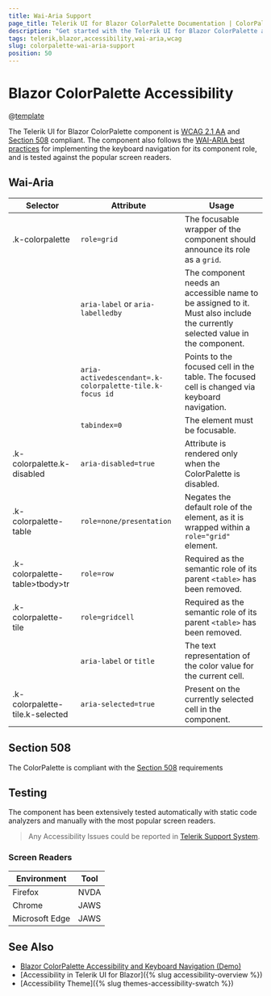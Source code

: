 ```yaml
---
title: Wai-Aria Support
page_title: Telerik UI for Blazor ColorPalette Documentation | ColorPalette  Accessibility
description: "Get started with the Telerik UI for Blazor ColorPalette and learn about its accessibility support for WAI-ARIA, Section 508, and WCAG 2.1."
tags: telerik,blazor,accessibility,wai-aria,wcag
slug: colorpalette-wai-aria-support 
position: 50 
---
```


# Blazor ColorPalette Accessibility

@[template](/_contentTemplates/common/parameters-table-styles.md#table-layout)



The Telerik UI for Blazor ColorPalette component is [WCAG 2.1 AA](https://www.w3.org/TR/WCAG21/) and [Section 508](http://www.section508.gov/) compliant. The component also follows the [WAI-ARIA best practices](https://www.w3.org/WAI/ARIA/apg/) for implementing the keyboard navigation for its component role, and is tested against the popular screen readers.

## Wai-Aria

| Selector | Attribute | Usage |
| -------- | --------- | ----- |
| .k-colorpalette | `role=grid` | The focusable wrapper of the component should announce its role as a `grid`. |
|  | `aria-label` or `aria-labelledby` | The component needs an accessible name to be assigned to it. Must also include the currently selected value in the component. |
|  | `aria-activedescendant=.k-colorpalette-tile.k-focus id` | Points to the focused cell in the table. The focused cell is changed via keyboard navigation. |
|  | `tabindex=0` | The element must be focusable. |
| .k-colorpalette.k-disabled | `aria-disabled=true` | Attribute is rendered only when the ColorPalette is disabled. |
| .k-colorpalette-table | `role=none/presentation` | Negates the default role of the element, as it is wrapped within a `role="grid"` element. |
| .k-colorpalette-table>tbody>tr | `role=row` | Required as the semantic role of its parent `<table>` has been removed. |
| .k-colorpalette-tile | `role=gridcell` | Required as the semantic role of its parent `<table>` has been removed. |
|  | `aria-label` or `title` | The text representation of the color value for the current cell. |
| .k-colorpalette-tile.k-selected | `aria-selected=true` | Present on the currently selected cell in the component. |

## Section 508


The ColorPalette is compliant with the [Section 508](http://www.section508.gov/) requirements

## Testing


The component has been extensively tested automatically with static code analyzers and manually with the most popular screen readers.

> Any Accessibility Issues could be reported in [Telerik Support System](https://www.telerik.com/account/support-center).

### Screen Readers

| Environment | Tool |
| ----------- | ---- |
| Firefox | NVDA |
| Chrome | JAWS |
| Microsoft Edge | JAWS |



## See Also

* [Blazor ColorPalette Accessibility and Keyboard Navigation (Demo)](https://demos.telerik.com/blazor-ui/colorpalette/keyboard-navigation)
* [Accessibility in Telerik UI for Blazor]({% slug accessibility-overview %})
* [Accessibility Theme]({% slug themes-accessibility-swatch %})